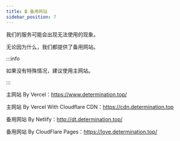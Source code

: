 ```yaml
---
title: 🔒 备用网站
sidebar_position: 7
---
```

我们的服务可能会出现无法使用的现象。

无论因为什么，我们都提供了备用网站。

:::info

如果没有特殊情况，建议使用主网站。

:::

主网站 By Vercel：https://www.determination.top/

主网站 By Vercel With Cloudflare CDN：https://cdn.determination.top

备用网站 By Netlify：http://dt.determination.top/

备用网站 By CloudFlare Pages：https://love.determination.top/
